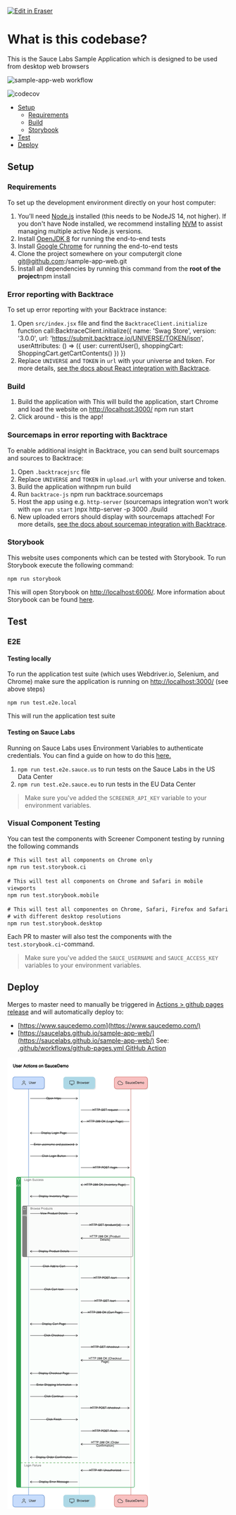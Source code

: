 <p><a target="_blank" href="https://app.eraser.io/workspace/iEHqGT0ON7222vaZ303u" id="edit-in-eraser-github-link"><img alt="Edit in Eraser" src="https://firebasestorage.googleapis.com/v0/b/second-petal-295822.appspot.com/o/images%2Fgithub%2FOpen%20in%20Eraser.svg?alt=media&amp;token=968381c8-a7e7-472a-8ed6-4a6626da5501"></a></p>

# What is this codebase?
This is the Sauce Labs Sample Application which is designed to be used from desktop web browsers

![sample-app-web workflow](https://github.com/saucelabs/sample-app-web/actions/workflows/sample-app-web.yml/badge.svg "")

![codecov](https://codecov.io/gh/saucelabs/sample-app-web/branch/master/graph/badge.svg?token=Q4UsgDSRd3 "")

- [﻿Setup](#setup) 
    - [﻿Requirements](#requirements) 
    - [﻿Build](#build) 
    - [﻿Storybook](#storybook) 
- [﻿Test](#test) 
- [﻿Deploy](#deploy) 
## Setup
### Requirements
To set up the development environment directly on your host computer:

1. You’ll need [﻿Node.js](http://nodejs.org/)  installed (this needs to be NodeJS 14, not higher). If you don't have Node installed,
we recommend installing [﻿NVM](https://github.com/creationix/nvm)  to assist managing multiple active Node.js versions.
2. Install [﻿OpenJDK 8](https://adoptopenjdk.net/)  for running the end-to-end tests
3. Install [﻿Google Chrome](https://www.google.com/chrome/)  for running the end-to-end tests
4. Clone the project somewhere on your computergit clone git@github.com:<your-username>/sample-app-web.git
5. Install all dependencies by running this command from the **root of the project**npm install
### Error reporting with Backtrace
To set up error reporting with your Backtrace instance:

1. Open `src/index.jsx`  file and find the `BacktraceClient.initialize`  function call:BacktraceClient.initialize({
    name: 'Swag Store',
    version: '3.0.0',
    url: 'https://submit.backtrace.io/UNIVERSE/TOKEN/json',
    userAttributes: () => ({
        user: currentUser(),
        shoppingCart: ShoppingCart.getCartContents()
    })
})
2. Replace `UNIVERSE`  and `TOKEN`  in `url`  with your universe and token.
For more details, [﻿see the docs about React integration with Backtrace](https://docs.saucelabs.com/error-reporting/language-integrations/react/).

### Build
1. Build the application with This will build the application, start Chrome and load the website on [﻿http://localhost:3000/](http://localhost:3000/) npm run start
2. Click around - this is the app!
### Sourcemaps in error reporting with Backtrace
To enable additional insight in Backtrace, you can send built sourcemaps and sources to Backtrace:

1. Open `.backtracejsrc`  file
2. Replace `UNIVERSE`  and `TOKEN`  in `upload.url`  with your universe and token.
3. Build the application withnpm run build
4. Run `backtrace-js` npm run backtrace.sourcemaps
5. Host the app using e.g. `http-server`  (sourcemaps integration won't work with `npm run start` )npx http-server -p 3000 ./build
6. New uploaded errors should display with sourcemaps attached!
For more details, [﻿see the docs about sourcemap integration with Backtrace](https://docs.saucelabs.com/error-reporting/platform-integrations/source-map/).

### Storybook
This website uses components which can be tested with Storybook. To run Storybook execute the following command:

```
npm run storybook
```
This will open Storybook on [﻿http://localhost:6006/](http://localhost:6006/). More information about Storybook can be
found [﻿here](https://storybook.js.org/docs/react/get-started/introduction).

## Test
### E2E
#### Testing locally
To run the application test suite (which uses Webdriver.io, Selenium, and Chrome) make sure the application is running
on [﻿http://localhost:3000/](http://localhost:3000/) (see above steps)

```
npm run test.e2e.local
```
This will run the application test suite

#### Testing on Sauce Labs
Running on Sauce Labs uses Environment Variables to authenticate credentials. You can find a guide on how to do this
[﻿here.](https://wiki.saucelabs.com/display/DOCS/Best+Practice%3A+Use+Environment+Variables+for+Authentication+Credentials) 

1. `npm run test.e2e.sauce.us`  to run tests on the Sauce Labs in the US Data Center
2. `npm run test.e2e.sauce.eu`  to run tests in the EU Data Center
>  Make sure you've added the `SCREENER_API_KEY` variable to your environment variables. 

### Visual Component Testing
You can test the components with Screener Component testing by running the following commands

```
# This will test all components on Chrome only
npm run test.storybook.ci

# This will test all components on Chrome and Safari in mobile viewports
npm run test.storybook.mobile

# This will test all componentes on Chrome, Safari, Firefox and Safari
# with different desktop resolutions
npm run test.storybook.desktop
```
Each PR to master will also test the components with the `test.storybook.ci`-command.

>  Make sure you've added the `SAUCE_USERNAME` and `SAUCE_ACCESS_KEY` variables to your environment variables. 

## Deploy
Merges to master need to manually be triggered in [﻿Actions > github pages release](https://github.com/saucelabs/sample-app-web/actions/workflows/github-pages.yml) and will automatically deploy to:

- [﻿https://www.saucedemo.com](https://www.saucedemo.com/) 
- [﻿https://saucelabs.github.io/sample-app-web/](https://saucelabs.github.io/sample-app-web/) 
See: [﻿.github/workflows/github-pages.yml GitHub Action](.github/workflows/github-pages.yml) 

![SequenceDiagram.png](/.eraser/iEHqGT0ON7222vaZ303u___rD0khWVDa9T9TBzsOw7lkBsSbMP2___YXOs-2RLE-2UehDDinoCH.png "SequenceDiagram.png")





<!--- Eraser file: https://app.eraser.io/workspace/iEHqGT0ON7222vaZ303u --->
